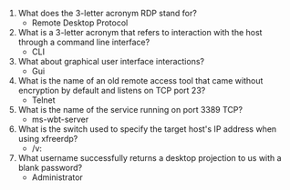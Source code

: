 
1. What does the 3-letter acronym RDP stand for?
	- Remote Desktop Protocol
1. What is a 3-letter acronym that refers to interaction with the host through a command line interface?
	- CLI
1. What about graphical user interface interactions?
	- Gui
1. What is the name of an old remote access tool that came without encryption by default and listens on TCP port 23?
	- Telnet
1. What is the name of the service running on port 3389 TCP?
	 - ms-wbt-server
1. What is the switch used to specify the target host's IP address when using xfreerdp?
	- /v:
1. What username successfully returns a desktop projection to us with a blank password?
	- Administrator